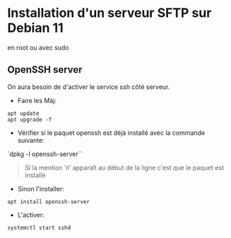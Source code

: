 # Installation d'un serveur SFTP sur Debian 11

en root ou avec sudo

## OpenSSH server

On aura besoin de d'activer le service ssh côté serveur.

* Faire les Màj:

```
apt update
apt upgrade -f
```

* Vérifier si le paquet openssh est déjà installé avec la commande suivante:

`dpkg -l openssh-server``

> Si la mention 'ii' apparaît au début de la ligne c'est que le paquet est installé

* Sinon l'installer:

`apt install openssh-server`

* L'activer: 

`systemctl start sshd`




